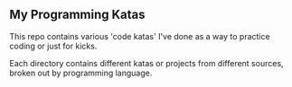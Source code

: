 ## My Programming Katas

This repo contains various 'code katas' I've done as a way to practice
coding or just for kicks.

Each directory contains different katas or projects from different
sources, broken out by programming language.
